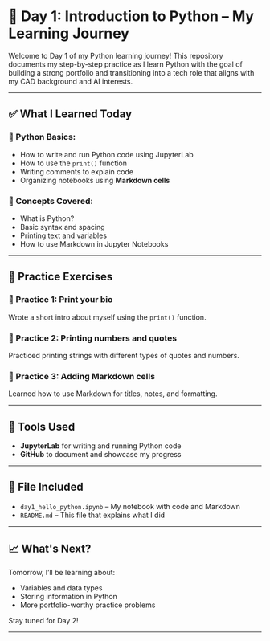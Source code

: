 # 🐍 Day 1: Introduction to Python – My Learning Journey

Welcome to Day 1 of my Python learning journey! This repository documents my step-by-step practice as I learn Python with the goal of building a strong portfolio and transitioning into a tech role that aligns with my CAD background and AI interests.

---

## ✅ What I Learned Today

### 🔹 Python Basics:
- How to write and run Python code using JupyterLab
- How to use the `print()` function
- Writing comments to explain code
- Organizing notebooks using **Markdown cells**

### 🔹 Concepts Covered:
- What is Python?
- Basic syntax and spacing
- Printing text and variables
- How to use Markdown in Jupyter Notebooks

---

## 🧪 Practice Exercises

### 🔸 Practice 1: Print your bio  
Wrote a short intro about myself using the `print()` function.

### 🔸 Practice 2: Printing numbers and quotes  
Practiced printing strings with different types of quotes and numbers.

### 🔸 Practice 3: Adding Markdown cells  
Learned how to use Markdown for titles, notes, and formatting.

---

## 🧰 Tools Used
- **JupyterLab** for writing and running Python code
- **GitHub** to document and showcase my progress

---

## 📁 File Included
- `day1_hello_python.ipynb` – My notebook with code and Markdown
- `README.md` – This file that explains what I did

---

## 📈 What's Next?
Tomorrow, I’ll be learning about:
- Variables and data types
- Storing information in Python
- More portfolio-worthy practice problems

Stay tuned for Day 2!

---
